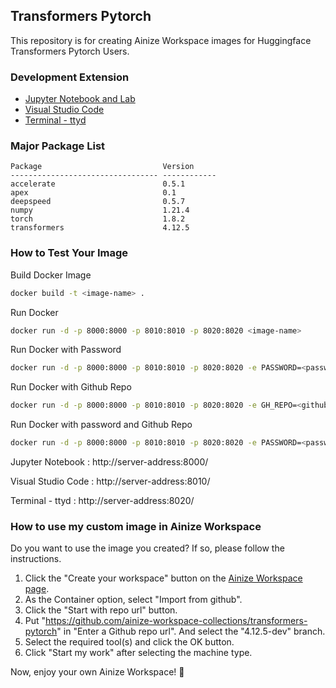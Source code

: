 ## Transformers Pytorch

This repository is for creating Ainize Workspace images for Huggingface Transformers Pytorch Users.

### Development Extension

- [Jupyter Notebook and Lab](https://jupyter.org/)
- [Visual Studio Code](https://github.com/cdr/code-server)
- [Terminal - ttyd](https://github.com/tsl0922/ttyd)

### Major Package List

```
Package                           Version
--------------------------------- ------------
accelerate                        0.5.1
apex                              0.1
deepspeed                         0.5.7
numpy                             1.21.4
torch                             1.8.2
transformers                      4.12.5
```

### How to Test Your Image

Build Docker Image

```bash
docker build -t <image-name> .
```

Run Docker

```bash
docker run -d -p 8000:8000 -p 8010:8010 -p 8020:8020 <image-name>
```

Run Docker with Password

```bash
docker run -d -p 8000:8000 -p 8010:8010 -p 8020:8020 -e PASSWORD=<password> <image-name>
```

Run Docker with Github Repo

```bash
docker run -d -p 8000:8000 -p 8010:8010 -p 8020:8020 -e GH_REPO=<github-repo> <image-name>
```

Run Docker with password and Github Repo

```bash
docker run -d -p 8000:8000 -p 8010:8010 -p 8020:8020 -e PASSWORD=<password> -e GH_REPO=<github-repo> <image-name>
```

Jupyter Notebook : http://server-address:8000/

Visual Studio Code : http://server-address:8010/

Terminal - ttyd : http://server-address:8020/

### How to use my custom image in Ainize Workspace

Do you want to use the image you created? If so, please follow the instructions.
1. Click the "Create your workspace" button on the [Ainize Workspace page](https://ainize.ai/workspace).
2. As the Container option, select "Import from github".
3. Click the "Start with repo url" button.
4. Put "https://github.com/ainize-workspace-collections/transformers-pytorch" in "Enter a Github repo url". And select the "4.12.5-dev" branch.
5. Select the required tool(s) and click the OK button.
6. Click "Start my work" after selecting the machine type.

Now, enjoy your own Ainize Workspace! 🎉
